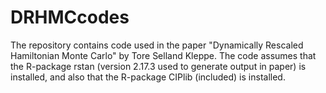 # DRHMCcodes
The repository contains code used in the paper "Dynamically Rescaled Hamiltonian Monte Carlo" by Tore Selland Kleppe. The code assumes that the R-package rstan (version 2.17.3 used to generate output in paper) is installed, and also that the R-package CIPlib (included) is installed.

